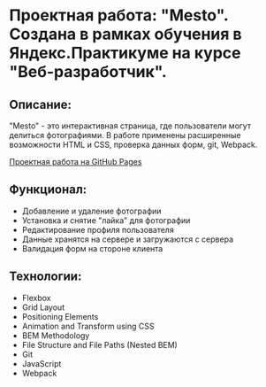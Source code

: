 # Проектная работа: "Mesto". Создана в рамках обучения в Яндекс.Практикуме на курсе "Веб-разработчик".

## Описание:
 "Mesto" - это интерактивная страница, где пользователи могут делиться фотографиями. В работе применены расширенные возможности HTML и CSS, проверка данных форм, git, Webpack.

[Проектная работа на GitHub Pages](https://rama-mosa.github.io/mesto/)

## Функционал:
* Добавление и удаление фотографии
* Установка и снятие "лайка" для фотографии
* Редактирование профиля пользователя
* Данные хранятся на сервере и загружаются с сервера
* Валидация форм на стороне клиента

## Технологии:
* Flexbox
* Grid Layout
* Positioning Elements
* Animation and Transform using CSS
* BEM Methodology
* File Structure and File Paths (Nested BEM)
* Git
* JavaScript
* Webpack
